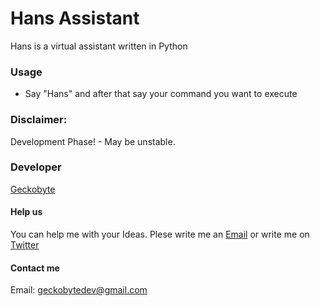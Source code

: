 # Hans Assistant
Hans is a virtual assistant written in Python

### Usage
- Say "Hans" and after that say your command you want to execute

### Disclaimer:
Development Phase! - May be unstable.

### Developer
[Geckobyte](https://github.com/Geckobyte)

#### Help us
You can help me with your Ideas. Plese write me an [Email](mailto:geckobytedev@gmail.com) or write me on [Twitter](https://twitter.com/geckobytedev)

#### Contact me
Email: [geckobytedev@gmail.com](mailto:geckobytedev@gmail.com)
